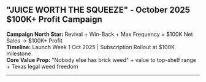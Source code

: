 ## "JUICE WORTH THE SQUEEZE" - October 2025 $100K+ Profit Campaign

**Campaign North Star:** Revival + Win-Back + Max Frequency = $100K Net Sales → $100K+ Profit  
**Timeline:** Launch Week 1 Oct 2025 | Subscription Rollout at $100K milestone  
**Core Value Prop:** "Nobody else has brick weed" + value to top-shelf range + Texas legal weed freedom

---
